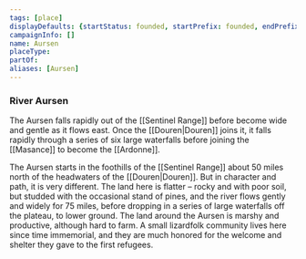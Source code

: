 ```yaml
---
tags: [place]
displayDefaults: {startStatus: founded, startPrefix: founded, endPrefix: destroyed, endStatus: destroyed}
campaignInfo: []
name: Aursen
placeType:
partOf:
aliases: [Aursen]
---
```

### River Aursen
The Aursen falls rapidly out of the [[Sentinel Range]] before become wide and gentle as it flows east. Once the [[Douren|Douren]] joins it, it falls rapidly through a series of six large waterfalls before joining the [[Masance]] to become the [[Ardonne]].

The Aursen starts in the foothills of the [[Sentinel Range]] about 50 miles north of the headwaters of the [[Douren|Douren]]. But in character and path, it is very different. The land here is flatter – rocky and with poor soil, but studded with the occasional stand of pines, and the river flows gently and widely for 75 miles, before dropping in a series of large waterfalls off the plateau, to lower ground. The land around the Aursen is marshy and productive, although hard to farm. A small lizardfolk community lives here since time immemorial, and they are much honored for the welcome and shelter they gave to the first refugees.